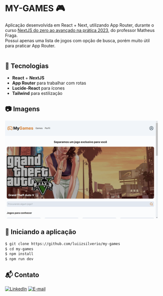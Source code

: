 # MY-GAMES 🎮

Aplicação desenvolvida em React + Next, utilizando App Router, durante o curso [NextJS do zero ao avançado na prática 2023](https://www.udemy.com/course/nextjs-zero-ao-avancado/), do professor Matheus Fraga. <br />
Possui apenas uma lista de jogos com opção de busca, porém muito útil para praticar App Router.<br />
<br/>

## 🚀 Tecnologias

- __React__ + __NextJS__
- __App Router__ para trabalhar com rotas
- __Lucide-React__ para ícones
- __Tailwind__ para estilização


## 📷 Imagens
![](https://github.com/luiizsilverio/my-games/blob/master/src/assets/my-games.gif)


## 🚗 Iniciando a aplicação
```bash
$ git clone https://github.com/luiizsilverio/my-games
$ cd my-games
$ npm install
$ npm run dev
```

## 📬 Contato

[![LinkedIn](https://img.shields.io/badge/LinkedIn-0077B5?style=for-the-badge&logo=linkedin&logoColor=white)](https://www.linkedin.com/in/luiz-s-de-oliveira-6b6067210)
[![E-mail](https://img.shields.io/badge/Gmail-D14836?style=for-the-badge&logo=gmail&logoColor=white)](mailto:luiiz.silverio@gmail.com)

